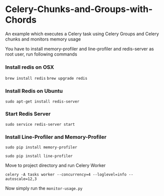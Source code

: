 # Celery-Chunks-and-Groups-with-Chords
An example which executes a Celery task using Celery Groups and Celery chunks and monitors memory usage

You have to install memory-profiler and line-profiler and redis-server as root user, run following commands

### Install redis on OSX
`brew install redis`
`brew upgrade redis`

### Install Redis on Ubuntu
`sudo apt-get install redis-server`

### Start Redis Server
`sudo service redis-server start`

### Install Line-Profiler and Memory-Profiler

`sudo pip install memory-profiler`

`sudo pip install line-profiler`

Move to project directory and run Celery Worker

`celery -A tasks worker --concurrency=4 --loglevel=info --autoscale=12,3`

Now simply run the `monitor-usage.py`
